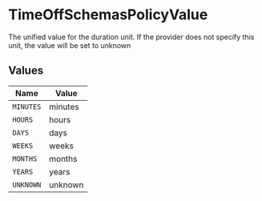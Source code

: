 # TimeOffSchemasPolicyValue

The unified value for the duration unit. If the provider does not specify this unit, the value will be set to unknown


## Values

| Name      | Value     |
| --------- | --------- |
| `MINUTES` | minutes   |
| `HOURS`   | hours     |
| `DAYS`    | days      |
| `WEEKS`   | weeks     |
| `MONTHS`  | months    |
| `YEARS`   | years     |
| `UNKNOWN` | unknown   |